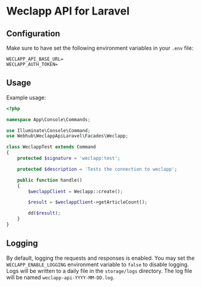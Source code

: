 # Weclapp API for Laravel

## Configuration
Make sure to have set the following environment variables in your `.env` file:
```dotenv
WECLAPP_API_BASE_URL=
WECLAPP_AUTH_TOKEN=
```

## Usage
Example usage:
```php
<?php

namespace App\Console\Commands;

use Illuminate\Console\Command;
use Webhub\WeclappApiLaravel\Facades\Weclapp;

class WeclappTest extends Command
{
    protected $signature = 'weclapp:test';

    protected $description = 'Tests the connection to weclapp';

    public function handle()
    {
        $weclappClient = Weclapp::create();

        $result = $weclappClient->getArticleCount();

        dd($result);
    }
}

```

## Logging
By default, logging the requests and responses is enabled. You may set the `WECLAPP_ENABLE_LOGGING` environment variable to `false` to disable logging.
Logs will be written to a daily file in the `storage/logs` directory. The log file will be named `weclapp-api-YYYY-MM-DD.log`.
